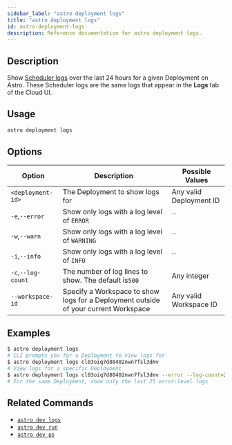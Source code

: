 ```yaml
---
sidebar_label: "astro deployment logs"
title: "astro deployment logs"
id: astro-deployment-logs
description: Reference documentation for astro deployment logs.
---
```


## Description

Show [Scheduler logs](scheduler-logs.md) over the last 24 hours for a given Deployment on Astro. These Scheduler logs are the same logs that appear in the **Logs** tab of the Cloud UI.

## Usage

```sh
astro deployment logs
```

## Options

| Option                   | Description                                     | Possible Values                     |
| ------------------------ | ----------------------------------------------- | ----------------------------------- |
| `<deployment-id>` | The Deployment to show logs for                 | Any valid Deployment ID |
| `-e`,`--error`           | Show only logs with a log level of `ERROR`      | ``                                  |
| `-w`,`--warn`            | Show only logs with a log level of `WARNING`    | ``                                  |
| `-i`,`--info`            | Show only logs with a log level of `INFO`       | ``                                  |
| `-c`,`--log-count`       | The number of log lines to show. The default is`500` | Any integer                         |
| `--workspace-id` | Specify a Workspace to show logs for a Deployment outside of your current Workspace| Any valid Workspace ID                                            |

## Examples

```sh
$ astro deployment logs
# CLI prompts you for a Deployment to view logs for
$ astro deployment logs cl03oiq7d80402nwn7fsl3dmv
# View logs for a specific Deployment
$ astro deployment logs cl03oiq7d80402nwn7fsl3dmv --error --log-count=25
# For the same Deployment, show only the last 25 error-level logs
```

## Related Commands

- [`astro dev logs`](cli-reference/astro-dev-logs.md)
- [`astro dev run`](cli-reference/astro-dev-run.md)
- [`astro dev ps`](cli-reference/astro-dev-ps.md)
